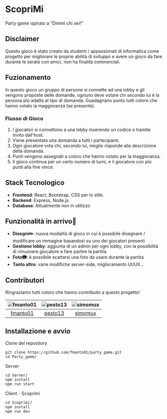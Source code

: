# ScopriMi
Party game ispirato a "Dimmi chi sei!"

## Disclaimer
Questo gioco è stato creato da studenti / appassionati di informatica come progetto per migliorare le proprie abilità di sviluppo e avere un gioco da fare durante le serate con amici, non ha finalità commerciali.

## Fuzionamento
In questo gioco un gruppo di persone si connette ad una lobby e gli vengono proposte delle domande, ognuno deve votare chi secondo lui è la persona più adatta al tipo di domanda. Guadagnano punto tutti coloro che hanno votato la maggioranza (se presente).

### Flusso di Gioco
1. I giocatori si connettono a una lobby inserendo un codice o tramite invito dall'host.
2. Viene presentata una domanda a tutti i partecipanti.
3. Ogni giocatore vota chi, secondo lui, meglio risponde alla descrizione della domanda.
4. Punti vengono assegnati a coloro che hanno votato per la maggioranza.
5. Il gioco continua per un certo numero di turni, e il giocatore con più punti alla fine vince.

## Stack Tecnologico
- **Frontend**: React, Bootstrap, CSS per lo stile.
- **Backend**: Express, Node.js.
- **Database**: Attualmente non in utilizzo

## Funzionalità in arrivo👀
- **Disegni✏️**: nuova modalità di gioco in cui è possibile disegnare / modificare un immagine basandosi su uno dei giocatori presenti
- **Gestione lobby**: aggiunta di un admin per ogni lobby, con la possibilità di rimuovere giocatore e fare partire la partita
- **Foto📷**: è possibile scattarsi una foto da usare durante la partita
- **Tanto altro**: varie modifiche server-side, miglioramento UI/UX...

## Contributori

Ringraziamo tutti coloro che hanno contribuito a questo progetto!

| ![fmanto01](https://github.com/fmanto01.png?size=100) | ![pesto13](https://github.com/pesto13.png?size=100) | ![simomux](https://github.com/simomux.png?size=100) |
|:-----------------------------------------------------:|:---------------------------------------------------:|:---------------------------------------------------:|
| [fmanto01](https://github.com/fmanto01)               | [pesto13](https://github.com/pesto13)               | [simomux](https://github.com/simomux)               |

## Installazione e avvio

Clone del repository
```
git clone https://github.com/fmanto01/party_game.git
cd Party_game/
```
Server
```
cd Server/
npm install
npm run start
```

Client - Scoprimi
```
cd Scoprimi/
npm install
npm run dev
```
